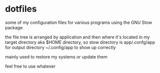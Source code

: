 # dotfiles

some of my configuration files for various programs
using the GNU Stow package

the file tree is arranged by application and then where it's located in my target directory
aka $HOME directory, so stow directory is app/.confg/app for output directory ~/.config/app to show up correctly

mainly used to restore my systems or update them

feel free to use whatever
